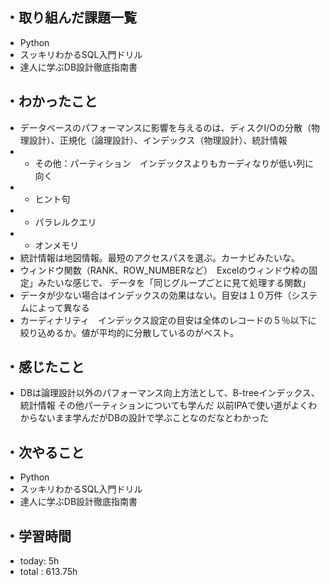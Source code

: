 ## ・取り組んだ課題一覧
- Python
- スッキリわかるSQL入門ドリル
- 達人に学ぶDB設計徹底指南書

## ・わかったこと
- データベースのパフォーマンスに影響を与えるのは、ディスクI/Oの分散（物理設計）、正規化（論理設計）、インデックス（物理設計）、統計情報
- - その他：パーティション　インデックスよりもカーディなりが低い列に向く
- - ヒント句
- - パラレルクエリ
- - オンメモリ
- 統計情報は地図情報。最短のアクセスパスを選ぶ。カーナビみたいな。
- ウィンドウ関数（RANK、ROW_NUMBERなど）　Excelのウィンドウ枠の固定」みたいな感じで、
データを「同じグループごとに見て処理する関数」
- データが少ない場合はインデックスの効果はない。目安は１０万件（システムによって異なる
- カーディナリティ　インデックス設定の目安は全体のレコードの５％以下に絞り込めるか。値が平均的に分散しているのがベスト。


## ・感じたこと
- DBは論理設計以外のパフォーマンス向上方法として、B-treeインデックス、統計情報
その他パーティションについても学んだ
以前IPAで使い道がよくわからないまま学んだがDBの設計で学ぶことなのだなとわかった

## ・次やること
- Python
- スッキリわかるSQL入門ドリル
- 達人に学ぶDB設計徹底指南書


## ・学習時間
- today:  5h
- total  : 613.75h

